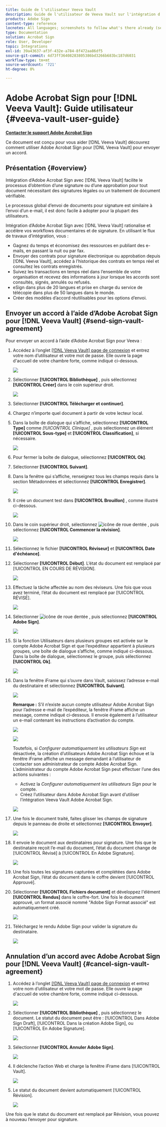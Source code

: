 ```yaml
---
title: Guide de l'utilisateur Veeva Vault
description: Guide de l'utilisateur de Veeva Vault sur l'intégration d'Adobe Sign avec Veeva
products: Adobe Sign
content-type: reference
locnotes: All languages; screenshots to follow what's there already (seems there is a mix within a given language version of the article)
type: Documentation
solution: Acrobat Sign
role: User, Developer
topic: Integrations
exl-id: 39a43637-af3f-432e-a784-8f472aa86df5
source-git-commit: 4d73ff36408283805386bd3266b683bc187d6031
workflow-type: tm+mt
source-wordcount: '721'
ht-degree: 0%

---
```


# Adobe Acrobat Sign pour [!DNL Veeva Vault]: Guide utilisateur {#veeva-vault-user-guide}

[**Contacter le support Adobe Acrobat Sign**](https://adobe.com/go/adobesign-support-center_fr)

Ce document est conçu pour vous aider [!DNL Veeva Vault] découvrez comment utiliser Adobe Acrobat Sign pour [!DNL Veeva Vault] pour envoyer un accord.

## Présentation {#overview}

Intégration d’Adobe Acrobat Sign avec [!DNL Veeva Vault] facilite le processus d’obtention d’une signature ou d’une approbation pour tout document nécessitant des signatures légales ou un traitement de document vérifiable.

Le processus global d’envoi de documents pour signature est similaire à l’envoi d’un e-mail, il est donc facile à adopter pour la plupart des utilisateurs.

Intégration d’Adobe Acrobat Sign avec [!DNL Veeva Vault] rationalise et accélère vos workflows documentaires et de signature. En utilisant le flux de travaux d’intégration, vous :

* Gagnez du temps et économisez des ressources en publiant des e-mails, en passant la nuit ou par fax.
* Envoyer des contrats pour signature électronique ou approbation depuis [!DNL Veeva Vault], accédez à l’historique des contrats en temps réel et consultez les contrats enregistrés.
* Suivez les transactions en temps réel dans l’ensemble de votre organisation et recevez des informations à jour lorsque les accords sont consultés, signés, annulés ou refusés.
* eSign dans plus de 20 langues et prise en charge du service de télécopie dans plus de 50 langues dans le monde.
* Créer des modèles d’accord réutilisables pour les options d’envoi.

## Envoyer un accord à l’aide d’Adobe Acrobat Sign pour [!DNL Veeva Vault] {#send-sign-vault-agreement}

Pour envoyer un accord à l’aide d’Adobe Acrobat Sign pour Veeva :

1. Accédez à l’onglet [[!DNL Veeva Vault] page de connexion](https://login.veevavault.com/) et entrez votre nom d’utilisateur et votre mot de passe. Elle ouvre la page d&#39;accueil de votre chambre forte, comme indiqué ci-dessous.

   ![](images/vault-home.png)

1. Sélectionner **[!UICONTROL Bibliothèque]** , puis sélectionnez **[!UICONTROL Créer]** dans le coin supérieur droit.

   ![](images/create-library.png)

1. Sélectionner **[!UICONTROL Télécharger et continuer]**.

1. Chargez n’importe quel document à partir de votre lecteur local.

1. Dans la boîte de dialogue qui s’affiche, sélectionnez **[!UICONTROL Type]** comme *[!UICONTROL Clinique]* , puis sélectionnez un élément **[!UICONTROL Sous-type]** et **[!UICONTROL Classification]**, si nécessaire.

   ![](images/choose-document-type.png)

1. Pour fermer la boîte de dialogue, sélectionnez **[!UICONTROL Ok]**.

1. Sélectionner **[!UICONTROL Suivant]**.

1. Dans la fenêtre qui s’affiche, renseignez tous les champs requis dans la section Métadonnées et sélectionnez **[!UICONTROL Enregistrer]**.

   ![](images/metadata-details.png)

1. Il crée un document test dans **[!UICONTROL Brouillon]** , comme illustré ci-dessous.

   ![](images/document-draft.png)

1. Dans le coin supérieur droit, sélectionnez ![icône de roue dentée](images/icon-gear.png) , puis sélectionnez **[!UICONTROL Commencer la révision]**.

   ![](images/start-review.png)

1. Sélectionnez le fichier **[!UICONTROL Réviseur]** et **[!UICONTROL Date d&#39;échéance]**.

1. Sélectionner **[!UICONTROL Début]**. L’état du document est remplacé par [!UICONTROL EN COURS DE RÉVISION].

   ![](images/in-review.png)

1. Effectuez la tâche affectée au nom des réviseurs. Une fois que vous avez terminé, l’état du document est remplacé par [!UICONTROL RÉVISÉ].

   ![](images/reviewed-status.png)

1. Sélectionner ![icône de roue dentée](images/icon-gear.png) , puis sélectionnez **[!UICONTROL Adobe Sign]**.

   ![](images/select-adobe-sign.png)

1. Si la fonction Utilisateurs dans plusieurs groupes est activée sur le compte Adobe Acrobat Sign et que l’expéditeur appartient à plusieurs groupes, une boîte de dialogue s’affiche, comme indiqué ci-dessous. Dans la boîte de dialogue, sélectionnez le groupe, puis sélectionnez **[!UICONTROL Ok]**.

   ![](images/umg-dialog.png)

1. Dans la fenêtre iFrame qui s’ouvre dans Vault, saisissez l’adresse e-mail du destinataire et sélectionnez **[!UICONTROL Suivant]**.

   ![](images/iframe.png)

   **Remarque :** S’il n’existe aucun compte utilisateur Adobe Acrobat Sign pour l’adresse e-mail de l’expéditeur, la fenêtre iFrame affiche un message, comme indiqué ci-dessous. Il envoie également à l’utilisateur un e-mail contenant les instructions d’activation du compte.

   ![](images/iFrame-registration-message.png)

   ![](images/iFrame-confirm-email.png)

   Toutefois, si *Configurer automatiquement les utilisateurs Sign* est désactivée, la création d’utilisateurs Adobe Acrobat Sign échoue et la fenêtre iFrame affiche un message demandant à l’utilisateur de contacter son administrateur de compte Adobe Acrobat Sign. L’administrateur du compte Adobe Acrobat Sign peut effectuer l’une des actions suivantes :

   * Activez la *Configurer automatiquement les utilisateurs Sign* pour le compte.
   * Créez l’utilisateur dans Adobe Acrobat Sign avant d’utiliser l’intégration Veeva Vault Adobe Acrobat Sign.

   ![](images/iFrame-contact-administrator.png)

1. Une fois le document traité, faites glisser les champs de signature depuis le panneau de droite et sélectionnez **[!UICONTROL Envoyer]**.

   ![](images/add-signature-fields.png)

1. Il envoie le document aux destinataires pour signature. Une fois que le destinataire reçoit l’e-mail du document, l’état du document change de [!UICONTROL Révisé] à [!UICONTROL En Adobe Signature].

   ![](images/in-adobe-signing.png)

1. Une fois toutes les signatures capturées et complétées dans Adobe Acrobat Sign, l’état du document dans le coffre devient [!UICONTROL Approuvé].

1. Sélectionner **[!UICONTROL Fichiers document]** et développez l&#39;élément **[!UICONTROL Rendus]** dans le coffre-fort. Une fois le document approuvé, un format associé nommé &quot;Adobe Sign Format associé&quot; est automatiquement créé.

   ![](images/document-files.png)

1. Téléchargez le rendu Adobe Sign pour valider la signature du destinataire.

   ![](images/verify-signature.png)

## Annulation d’un accord avec Adobe Acrobat Sign pour [!DNL Veeva Vault] {#cancel-sign-vault-agreement}

1. Accédez à l’onglet [[!DNL Veeva Vault] page de connexion](https://login.veevavault.com/) et entrez votre nom d’utilisateur et votre mot de passe. Elle ouvre la page d&#39;accueil de votre chambre forte, comme indiqué ci-dessous.

   ![](images/vault-home.png)

1. Sélectionner **[!UICONTROL Bibliothèque]** , puis sélectionnez le document. Le statut du document peut être : [!UICONTROL Dans Adobe Sign Draft], [!UICONTROL Dans la création Adobe Sign], ou [!UICONTROL En Adobe Signature].

   ![](images/document-adobe-sign-authoring.png)

1. Sélectionner **[!UICONTROL Annuler Adobe Sign]**.

   ![](images/cancel-document.png)

1. Il déclenche l’action Web et charge la fenêtre iFrame dans [!UICONTROL Vault].

   ![](images/cancelled-document.png)

1. Le statut du document devient automatiquement [!UICONTROL Révision].

   ![](images/cancel-reviewed.png)

Une fois que le statut du document est remplacé par Révision, vous pouvez à nouveau l’envoyer pour signature.
